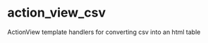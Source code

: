 action_view_csv
===============

ActionView template handlers for converting csv into an html table

